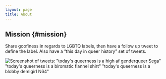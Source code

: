 ```yaml
---
layout: page
title: About
---
```


## Mission {#mission}

Share goofiness in regards to LGBTQ labels, then have a follow up tweet to define the label. Also have a “this day in queer history” set of tweets. 

![Screenshot of tweets: &quot;today's queerness is a high af genderqueer Sega&quot; &quot;today's queerness is a biromatic flannel shirt&quot; &quot;today's queerness is a blobby demigirl N64&quot;](https://repository-images.githubusercontent.com/294564715/007d7100-f804-11ea-88b4-d5cc00092fcb)